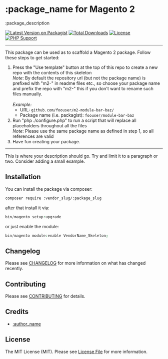 # :package_name for Magento 2 
:package_description

[![Latest Version on Packagist](https://img.shields.io/packagist/v/:vendor_slug/:package_slug.svg?style=flat-square)](https://packagist.org/packages/:vendor_slug/:package_slug)
[![Total Downloads](https://img.shields.io/packagist/dt/:vendor_slug/:package_slug.svg?style=flat-square)](https://packagist.org/packages/:vendor_slug/:package_slug)
[![License](https://img.shields.io/packagist/l/:vendor_slug/:package_slug.svg?style=flat-square)](https://packagist.org/packages/:vendor_slug/:package_slug)
[![PHP Support](https://img.shields.io/packagist/php-v/:vendor_slug/:package_slug.svg?style=flat-square)](https://packagist.org/packages/:vendor_slug/:package_slug)
<!--delete-->
---
This package can be used as to scaffold a Magento 2 package.
Follow these steps to get started:

1. Press the "Use template" button at the top of this repo to create a new repo with the contents of this skeleton
   <br>*Note*: By default the repository url (but not the package name) is prefixed with "m2-" in readme files etc., so choose your package name and prefix the repo with "m2-" this if you don't want to rename such files manually. <br><br>
   _Example:_ 
    * URL: `github.com/foouser/m2-module-bar-baz/` 
    * Package name (i.e. packagist): `foouser/module-bar-baz` 
2. Run "php ./configure.php" to run a script that will replace all placeholders throughout all the files
   <br>*Note*: Please use the same package name as defined in step 1, so all references are valid 
3. Have fun creating your package.
---
<!--/delete-->
This is where your description should go. Try and limit it to a paragraph or two. Consider adding a small example.

## Installation

You can install the package via composer:

```bash
composer require :vendor_slug/:package_slug
```

after that install it via:
```php
bin/magento setup:upgrade
```

or just enable the module:
```php
bin/magento module:enable VendorName_Skeleton;
```

## Changelog

Please see [CHANGELOG](CHANGELOG.md) for more information on what has changed recently.

## Contributing

Please see [CONTRIBUTING](.github/CONTRIBUTING.md) for details.

## Credits

- [:author_name](https://github.com/:author_username)

## License

The MIT License (MIT). Please see [License File](LICENSE.md) for more information.
